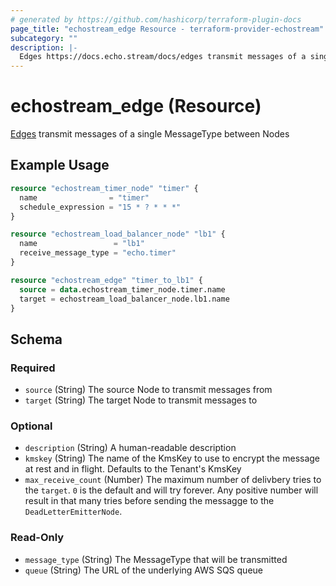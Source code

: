 ```yaml
---
# generated by https://github.com/hashicorp/terraform-plugin-docs
page_title: "echostream_edge Resource - terraform-provider-echostream"
subcategory: ""
description: |-
  Edges https://docs.echo.stream/docs/edges transmit messages of a single MessageType between Nodes
---
```


# echostream_edge (Resource)

[Edges](https://docs.echo.stream/docs/edges) transmit messages of a single MessageType between Nodes

## Example Usage

```terraform
resource "echostream_timer_node" "timer" {
  name                = "timer"
  schedule_expression = "15 * ? * * *"
}

resource "echostream_load_balancer_node" "lb1" {
  name                 = "lb1"
  receive_message_type = "echo.timer"
}

resource "echostream_edge" "timer_to_lb1" {
  source = data.echostream_timer_node.timer.name
  target = echostream_load_balancer_node.lb1.name
}
```

<!-- schema generated by tfplugindocs -->
## Schema

### Required

- `source` (String) The source Node to transmit messages from
- `target` (String) The target Node to transmit messages to

### Optional

- `description` (String) A human-readable description
- `kmskey` (String) The name of the KmsKey to use to encrypt the message at rest and in flight. Defaults to the Tenant's KmsKey
- `max_receive_count` (Number) The maximum number of delivbery tries to the `target`. `0` is the default and will try forever. Any positive number will result in that many tries before sending the messagge to the `DeadLetterEmitterNode`.

### Read-Only

- `message_type` (String) The MessageType that will be transmitted
- `queue` (String) The URL of the underlying AWS SQS queue



